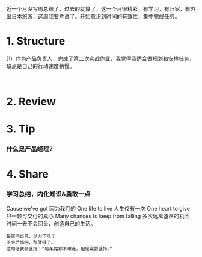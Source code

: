 近一个月没写周总结了，过去的就算了，这一个月很精彩，有学习，有归家，有外出日本旅游，这周我要考试了。开始意识到时间的有效性，集中完成任务。
# 1. Structure 
[1）作为产品负责人，完成了第二次实战作业，我觉得我适合做规划和安排任务，缺点是自己的行动速度稍慢。
```Java
 
```

# 2. Review 
### 



# 3. Tip 
### 什么是产品经理?

# 4. Share 
### 学习总结，内化知识&勇敢一点
Cause we've got 
因为我们的
One life to live 
人生仅有一次
One heart to give 
只一颗可交付的真心
Many chances to keep from falling 
多次远离堕落的机会
时间一去不会回头，创造自己的生活。


```
每天问自己，尽力了吗？
不会后悔吧，那就够了。
这句话我会坚持：“每条路都不难走，但是需要坚持。”
```
